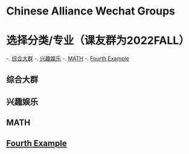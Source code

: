 # Chinese Alliance Wechat Groups

# 选择分类/专业（课友群为2022FALL）
-. [综合大群](#综合大群)
-. [兴趣娱乐](#兴趣娱乐)
-. [MATH](#MATH)
-. [Fourth Example](#fourth-examplehttpwwwfourthexamplecom)


## 综合大群
## 兴趣娱乐
## MATH
## [Fourth Example](http://www.fourthexample.com) 
